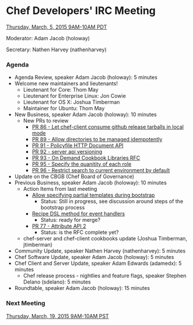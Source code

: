 # Chef Developers' IRC Meeting

[Thursday, March, 5, 2015 9AM-10AM PDT](http://www.timeanddate.com/worldclock/fixedtime.html?msg=%23chef-hacking+developers%27+meeting&iso=20150305T12&p1=419&ah=1)

Moderator:  Adam Jacob (holoway)

Secretary:  Nathen Harvey (nathenharvey)

### Agenda
* Agenda Review, speaker Adam Jacob (holoway): 5 minutes
* Welcome new maintainers and lieutenants!
  * Lieutenant for Core:  Thom May
  * Lieutenant for Enterprise Linux:  Jon Cowie
  * Lieutenant for OS X:  Joshua Timberman
  * Maintainer for Ubuntu:  Thom May
* New Business, speaker Adam Jacob (holoway): 10 minutes
  * New PRs to review
    * [PR 86 - Let chef-client consume github release tarballs in local mode](https://github.com/chef/chef-rfc/pull/86)
    * [PR 89 - Allow directories to be managed idempotently](https://github.com/chef/chef-rfc/pull/89)
    * [PR 91 - Policyfile HTTP Document API](https://github.com/chef/chef-rfc/pull/91)
    * [PR 92 - server api versioning](https://github.com/chef/chef-rfc/pull/92)
    * [PR 93 - On Demand Cookbook Libraries RFC](https://github.com/chef/chef-rfc/pull/93)
    * [PR 95 - Specify the quanitity of each role](https://github.com/chef/chef-rfc/pull/95)
    * [PR 96 - Restrict search to current environment by default](https://github.com/chef/chef-rfc/pull/96)
 * Update on the CBGB (Chef Board of Governance)
* Previous Business, speaker Adam Jacob (holoway): 10 minutes
  * Action Items from last meeting
    * [Allow specifying partial templates during bootstrap](https://github.com/opscode/chef-rfc/pull/82)
      * Status:  Still in progress, see discussion around steps of the bootstrap process
    * [Recipe DSL method for event handlers](https://github.com/opscode/chef-rfc/pull/83)
      * Status:  ready for merge?
    * [PR 77 - Attribute API 2](https://github.com/chef/chef-rfc/pull/77)
      * Status:  is the RFC complete yet?
  * chef-server and chef-client cookbooks update (Joshua Timberman, jtimberman)
* Community Update, speaker Nathen Harvey (nathenharvey): 5 minutes
* Chef Software Update, speaker Adam Jacob (holoway): 5 minutes
* Chef Client and Server Update, speaker Adam Edwards (adamedx): 5 minutes
  * Chef release process - nightlies and feature flags, speaker Stephen Delano (sdelano): 5 minutes
* Roundtable, speaker Adam Jacob (holoway): 15 minutes

### Next Meeting

[Thursday, March, 19, 2015 9AM-10AM PST](http://www.timeanddate.com/worldclock/fixedtime.html?msg=%23chef-hacking+developers%27+meeting&iso=20150319T12&p1=419&ah=1)

